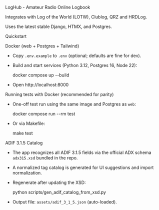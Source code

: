 LogHub - Amateur Radio Online Logbook

Integrates with Log of the World (LOTW), Clublog, QRZ and HRDLog.

Uses the latest stable Django, HTMX, and Postgres.

Quickstart

Docker (web + Postgres + Tailwind)

- Copy `.env.example` to `.env` (optional; defaults are fine for dev).
- Build and start services (Python 3.12, Postgres 16, Node 22):

  docker compose up --build

- Open http://localhost:8000


Running tests with Docker (recommended for parity)

- One-off test run using the same image and Postgres as `web`:

  docker compose run --rm test

- Or via Makefile:

  make test

ADIF 3.1.5 Catalog

- The app recognizes all ADIF 3.1.5 fields via the official ADX schema `adx315.xsd` bundled in the repo.
- A normalized tag catalog is generated for UI suggestions and import normalization.
- Regenerate after updating the XSD:

  python scripts/gen_adif_catalog_from_xsd.py

- Output file: `assets/adif_3_1_5.json` (auto-loaded).
